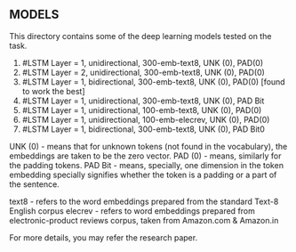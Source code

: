 MODELS
------

This directory contains some of the deep learning models tested on the task.

1. #LSTM Layer = 1, unidirectional, 300-emb-text8, UNK (0), PAD(0)
2. #LSTM Layer = 2, unidirectional, 300-emb-text8, UNK (0), PAD(0)
3. #LSTM Layer = 1, bidirectional, 300-emb-text8, UNK (0), PAD(0)		[found to work the best]
4. #LSTM Layer = 1, unidirectional, 300-emb-text8, UNK (0), PAD Bit
5. #LSTM Layer = 1, unidirectional, 100-emb-text8, UNK (0), PAD(0)
6. #LSTM Layer = 1, unidirectional, 100-emb-elecrev, UNK (0), PAD(0)
7. #LSTM Layer = 1, bidirectional, 300-emb-text8, UNK (0), PAD Bit0

UNK (0) - means that for unknown tokens (not found in the vocabulary), the embeddings are taken to be the zero vector.
PAD (0) - means, similarly for the padding tokens.
PAD Bit - means, specially, one dimension in the token embedding specially signifies whether the token is a padding or a part of the sentence.

text8 - refers to the word embeddings prepared from the standard Text-8 English corpus
elecrev - refers to word embeddings prepared from electronic-product reviews corpus, taken from Amazon.com & Amazon.in

For more details, you may refer the research paper.